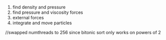1. find density and pressure
2. find pressure and viscosity forces
3. external forces
4. integrate and move particles

//swapped numthreads to 256 since bitonic sort only works on powers of 2
